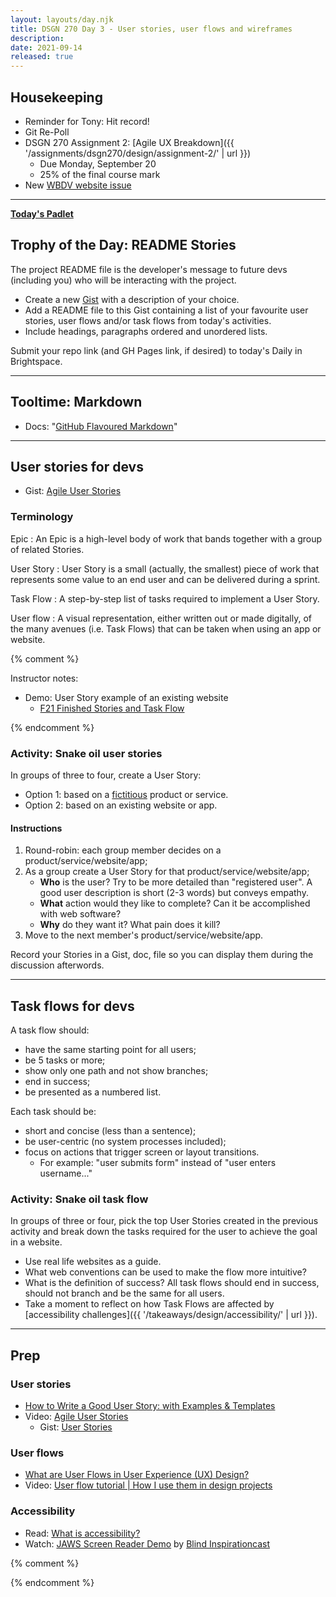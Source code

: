 ```yaml
---
layout: layouts/day.njk
title: DSGN 270 Day 3 - User stories, user flows and wireframes
description: 
date: 2021-09-14
released: true
---
```


## Housekeeping
- Reminder for Tony: Hit record!
- Git Re-Poll
- DSGN 270 Assignment 2: [Agile UX Breakdown]({{ '/assignments/dsgn270/design/assignment-2/' | url }})
    - Due Monday, September 20
    - 25% of the final course mark
- New [WBDV website issue](https://github.com/sait-wbdv/fall-2021/issues/5)

---

**[Today's Padlet](https://padlet.com/acidtone/fall_2021)**

## Trophy of the Day: README Stories
The project README file is the developer's message to future devs (including you) who will be interacting with the project.
- Create a new [Gist](https://gist.github.com/) with a description of your choice.
- Add a README file to this Gist containing a list of your favourite user stories, user flows and/or task flows from today's activities.
- Include headings, paragraphs ordered and unordered lists. 

Submit your repo link (and GH Pages link, if desired) to today's Daily in Brightspace.

---

## Tooltime: Markdown
- Docs: "[GitHub Flavoured Markdown](https://docs.github.com/en/github/writing-on-github/getting-started-with-writing-and-formatting-on-github/basic-writing-and-formatting-syntax)"

---

## User stories for devs
- Gist: [Agile User Stories](https://gist.github.com/acidtone/6f8b416c4c409c60148581f7ec806c46)

### Terminology
Epic
: An Epic is a high-level body of work that bands together with a group of related Stories.

User Story
: User Story is a small (actually, the smallest) piece of work that represents some value to an end user and can be delivered during a sprint.

Task Flow
: A step-by-step list of tasks required to implement a User Story.

User flow
: A visual representation, either written out or made digitally, of the many avenues (i.e. Task Flows) that can be taken when using an app or website.

{% comment %}

Instructor notes:
- Demo: User Story example of an existing website
    - [F21 Finished Stories and Task Flow](https://gist.github.com/acidtone/fcf0d89ae9554e915e21b7b2e50393c4)

{% endcomment %}


### Activity: Snake oil user stories
In groups of three to four, create a User Story: 
- Option 1: based on a [fictitious](https://acidtone.github.io/namor/) product or service.
- Option 2: based on an existing website or app.

#### Instructions
1. Round-robin: each group member decides on a product/service/website/app;
2. As a group create a User Story for that product/service/website/app;
    - **Who** is the user? Try to be more detailed than "registered user". A good user description is short (2-3 words) but conveys empathy.
    - **What** action would they like to complete? Can it be accomplished with web software?
    - **Why** do they want it? What pain does it kill?
3. Move to the next member's product/service/website/app.

Record your Stories in a Gist, doc, file so you can display them during the discussion afterwords.

---

## Task flows for devs
A task flow should: 
- have the same starting point for all users;
- be 5 tasks or more;
- show only one path and not show branches;
- end in success;
- be presented as a numbered list.

Each task should be:
- short and concise (less than a sentence);
- be user-centric (no system processes included);
- focus on actions that trigger screen or layout transitions. 
    - For example: "user submits form" instead of "user enters username..."

### Activity: Snake oil task flow
In groups of three or four, pick the top User Stories created in the previous activity and break down the tasks required for the user to achieve the goal in a website. 
- Use real life websites as a guide.
- What web conventions can be used to make the flow more intuitive?
- What is the definition of success? All task flows should end in success, should not branch and be the same for all users.
- Take a moment to reflect on how Task Flows are affected by [accessibility challenges]({{ '/takeaways/design/accessibility/' | url }}).

---

## Prep
### User stories
- [How to Write a Good User Story: with Examples & Templates](https://stormotion.io/blog/how-to-write-a-good-user-story-with-examples-templates/)
- Video: [Agile User Stories](https://www.youtube.com/watch?v=apOvF9NVguA)
  - Gist: [User Stories](https://gist.github.com/acidtone/6f8b416c4c409c60148581f7ec806c46)

### User flows
- [What are User Flows in User Experience (UX) Design?](https://careerfoundry.com/en/blog/ux-design/what-are-user-flows/)
- Video: [User flow tutorial | How I use them in design projects](https://www.youtube.com/watch?v=TIV1y11xz7k)

### Accessibility
- Read: [What is accessibility?](https://developer.mozilla.org/en-US/docs/Learn/Accessibility/What_is_accessibility)
- Watch: [JAWS Screen Reader Demo](https://youtu.be/2PMuBQ7LyOw) by [Blind Inspirationcast](https://www.youtube.com/channel/UCKHMrCSX3thkIsb3oDD_aJw)

{% comment %}



{% endcomment %}
